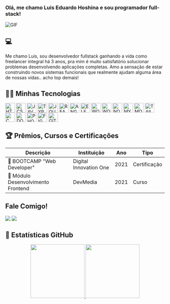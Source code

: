 ### Olá, me chamo Luis Eduardo Hoshina e sou programador full-stack!

![GIF](https://media4.giphy.com/media/iggT536JzcWrfoAfxi/giphy.gif?cid=790b7611aa9dfd30114303f4cbc92661f44595084e746f16&rid=giphy.gif&ct=g)

## 💻
<div>
  <p>Me chamo Luis, sou desenvolvedor fullstack ganhando a vida como freelancer integral há 3 anos, pra mim é muito satisfatório solucionar problemas desenvolvendo aplicações completas. Amo a sensação de estar construindo novos sistemas funcionais que realmente ajudam alguma área de nossas vidas.. acho top demais!</p>
</div>

## 🚀🔥 Minhas Tecnologias
<div style="display: inline-block">
  <img align="center" alt="HTML5" height="30" src="https://cdn.jsdelivr.net/gh/devicons/devicon/icons/html5/html5-original.svg">
  <img align="center" alt="CSS3" height="30" src="https://cdn.jsdelivr.net/gh/devicons/devicon/icons/css3/css3-original.svg">
  <img align="center" alt="JAVASCRIPT" height="30" src="https://cdn.jsdelivr.net/gh/devicons/devicon/icons/javascript/javascript-original.svg">
  <img align="center" alt="TYPESCRIPT" height="30" src="https://cdn.jsdelivr.net/gh/devicons/devicon/icons/typescript/typescript-original.svg">
  <img align="center" alt="JQUERY" height="30" src="https://cdn.jsdelivr.net/gh/devicons/devicon/icons/jquery/jquery-plain-wordmark.svg">
  <img align="center" alt="REACTJS" height="30" src="https://cdn.jsdelivr.net/gh/devicons/devicon/icons/react/react-original.svg">
  <img align="center" alt="ANGULARJS" height="30" src="https://cdn.jsdelivr.net/gh/devicons/devicon/icons/angularjs/angularjs-original.svg">
  <img align="center" alt="ELECTRONJS" height="30" src="https://cdn.jsdelivr.net/gh/devicons/devicon/icons/electron/electron-original.svg">
  <img align="center" alt="WORDPRESS" height="30" src="https://cdn.jsdelivr.net/gh/devicons/devicon/icons/wordpress/wordpress-plain.svg">
  <img align="center" alt="WOOCOMMERCE" height="30" src="https://cdn.jsdelivr.net/gh/devicons/devicon/icons/woocommerce/woocommerce-original.svg">
  <img align="center" alt="NODEJS"  height="30" src="https://cdn.jsdelivr.net/gh/devicons/devicon/icons/nodejs/nodejs-original.svg">
  <img align="center" alt="MYSQL"  height="30" src="https://cdn.jsdelivr.net/gh/devicons/devicon/icons/mysql/mysql-original.svg">
  <img align="center" alt="MONGODB"  height="30" src="https://cdn.jsdelivr.net/gh/devicons/devicon/icons/mongodb/mongodb-original.svg">
  <img align="center" alt="TAILWINDCSS" height="30" src="https://cdn.jsdelivr.net/gh/devicons/devicon/icons/tailwindcss/tailwindcss-plain.svg">
  <img align="center" alt="C" height="30" src="https://cdn.jsdelivr.net/gh/devicons/devicon/icons/c/c-original.svg">
  <img align="center" alt="DOCKER" height="30" src="https://cdn.jsdelivr.net/gh/devicons/devicon/icons/docker/docker-original.svg">
  <img align="center" alt="PHOTOSHOP" height="30" src="https://cdn.jsdelivr.net/gh/devicons/devicon/icons/photoshop/photoshop-plain.svg">
  <img align="center" alt="FIGMA" height="30" src="https://cdn.jsdelivr.net/gh/devicons/devicon/icons/figma/figma-original.svg" />
  <img align="center" alt="GIT" height="30" src="https://cdn.jsdelivr.net/gh/devicons/devicon/icons/git/git-original.svg"/>
</div><br>

## 🏆 Prêmios, Cursos e Certificações

Descrição | Instituição | Ano | Tipo
--------- | ----------- | --- | ----
🏅 BOOTCAMP "Web Developer" | Digital Innovation One | 2021 | Certificação
🏅 Módulo Desenvolvimento Frontend | DevMedia | 2021 | Curso

## Fale Comigo!
<div>
  <a href="https://api.whatsapp.com/send?phone=5512981774825&text=Bom%20dia%2C%20Luis!" target="_blank"><img src="https://img.shields.io/badge/WhatsApp-25D366?style=for-the-badge&logo=whatsapp&logoColor=white"></a>
  <a href="https://www.linkedin.com/in/duhoshina/" target="_blank"><img src="https://img.shields.io/badge/LinkedIn-0077B5?style=for-the-badge&logo=linkedin&logoColor=white"</a>
  <a href="" target="_blank"></a>
  <a href="" target="_blank"></a>
  <a href="" target="_blank"></a>
</div>

## 🧾 Estatísticas GitHub
<div align="center">
  <a href="https://github.com/duhoshina">
  <img height="170cm" src="https://github-readme-stats.vercel.app/api/top-langs/?username=duhoshina&layout=compact&langs_count=7&theme=dark"/>
  <img height="170cm" src="https://github-readme-stats.vercel.app/api?username=duhoshina&show_icons=true&theme=dark&include_all_commits=true&account_private=true"/>
</div>
